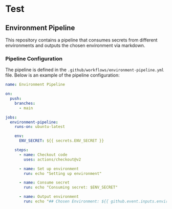 # Test

## Environment Pipeline

This repository contains a pipeline that consumes secrets from different environments and outputs the chosen environment via markdown.

### Pipeline Configuration

The pipeline is defined in the `.github/workflows/environment-pipeline.yml` file. Below is an example of the pipeline configuration:

```yaml
name: Environment Pipeline

on:
  push:
    branches:
      - main

jobs:
  environment-pipeline:
    runs-on: ubuntu-latest

    env:
      ENV_SECRET: ${{ secrets.ENV_SECRET }}

    steps:
      - name: Checkout code
        uses: actions/checkout@v2

      - name: Set up environment
        run: echo "Setting up environment"

      - name: Consume secret
        run: echo "Consuming secret: $ENV_SECRET"

      - name: Output environment
        run: echo "## Chosen Environment: ${{ github.event.inputs.environment }}" > output.md
```
